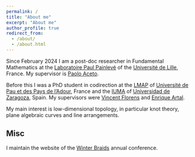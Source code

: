 ```yaml
---
permalink: /
title: "About me"
excerpt: "About me"
author_profile: true
redirect_from: 
  - /about/
  - /about.html
---
```


Since February 2024 I am a post-doc researcher in Fundamental Mathematics at the [Laboratoire Paul Painlevé](https://math.univ-lille.fr/) of the [Université de Lille](https://www.univ-lille.fr/), France. My supervisor is [Paolo Aceto](https://www.researchgate.net/profile/Paolo-Aceto).

Before this I was a PhD student in codirection at the [LMAP](https://lma-umr5142.univ-pau.fr/en/home.html) of [Université de Pau et des Pays de l’Adour](https://www.univ-pau.fr/en/home.html), France and the [IUMA](https://iuma.unizar.es/) of [Universidad de Zaragoza](https://www.unizar.es/), Spain.
My supervisors were [Vincent Florens](https://sites.google.com/view/vflorens/accueil) and [Enrique Artal](https://riemann.unizar.es/~artal/).

My main interest is low-dimensional topology, in particular knot theory, plane algebraic curves and line arrangements.

## Misc

I maintain the website of the [Winter Braids](https://winterbraids.math.cnrs.fr/) annual conference.
